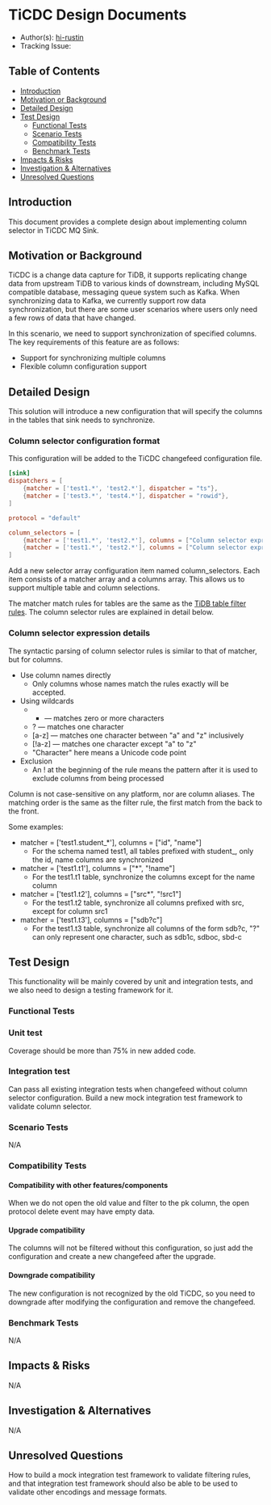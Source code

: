 # TiCDC Design Documents

- Author(s): [hi-rustin](https://github.com/hi-rustin)
- Tracking Issue:

## Table of Contents

- [Introduction](#introduction)
- [Motivation or Background](#motivation-or-background)
- [Detailed Design](#detailed-design)
- [Test Design](#test-design)
  - [Functional Tests](#functional-tests)
  - [Scenario Tests](#scenario-tests)
  - [Compatibility Tests](#compatibility-tests)
  - [Benchmark Tests](#benchmark-tests)
- [Impacts & Risks](#impacts--risks)
- [Investigation & Alternatives](#investigation--alternatives)
- [Unresolved Questions](#unresolved-questions)

## Introduction

This document provides a complete design about implementing column selector in TiCDC MQ Sink.

## Motivation or Background

TiCDC is a change data capture for TiDB, it supports replicating change data from upstream TiDB to various kinds of downstream, including MySQL compatible database, messaging queue system such as Kafka. When synchronizing data to Kafka, we currently support row data synchronization, but there are some user scenarios where users only need a few rows of data that have changed.

In this scenario, we need to support synchronization of specified columns. The key requirements of this feature are as follows:

- Support for synchronizing multiple columns
- Flexible column configuration support

## Detailed Design

This solution will introduce a new configuration that will specify the columns in the tables that sink needs to synchronize.

### Column selector configuration format

This configuration will be added to the TiCDC changefeed configuration file.

```toml
[sink]
dispatchers = [
    {matcher = ['test1.*', 'test2.*'], dispatcher = "ts"},
    {matcher = ['test3.*', 'test4.*'], dispatcher = "rowid"},
]

protocol = "default"

column_selectors = [
    {matcher = ['test1.*', 'test2.*'], columns = ["Column selector expression"]},
    {matcher = ['test1.*', 'test2.*'], columns = ["Column selector expression"]},
]
```

Add a new selector array configuration item named column_selectors. Each item consists of a matcher array and a columns array. This allows us to support multiple table and column selections.

The matcher match rules for tables are the same as the [TiDB table filter rules]. The column selector rules are explained in detail below.

### Column selector expression details

The syntactic parsing of column selector rules is similar to that of matcher, but for columns.

- Use column names directly
  - Only columns whose names match the rules exactly will be accepted.
- Using wildcards
  - * — matches zero or more characters
  - ? — matches one character
  - [a-z] — matches one character between "a" and "z" inclusively
  - [!a-z] — matches one character except "a" to "z"
  - "Character" here means a Unicode code point
- Exclusion
  - An ! at the beginning of the rule means the pattern after it is used to exclude columns from being processed

Column is not case-sensitive on any platform, nor are column aliases. The matching order is the same as the filter rule, the first match from the back to the front.

Some examples:
- matcher = ['test1.student_*'], columns = ["id", "name"]
  - For the schema named test1, all tables prefixed with student_, only the id, name columns are synchronized
- matcher = ['test1.t1'], columns = ["*", "!name"]
  - For the test1.t1 table, synchronize the columns except for the name column
- matcher = ['test1.t2'], columns = ["src*", "!src1"]
  - For the test1.t2 table, synchronize all columns prefixed with src, except for column src1
- matcher = ['test1.t3'], columns = ["sdb?c"]
  - For the test1.t3 table, synchronize all columns of the form sdb?c, "?" can only represent one character, such as sdb1c, sdboc, sbd-c

## Test Design

This functionality will be mainly covered by unit and integration tests, and we also need to design a testing framework for it.

### Functional Tests

### Unit test

Coverage should be more than 75% in new added code.

### Integration test

Can pass all existing integration tests when changefeed without column selector configuration.
Build a new mock integration test framework to validate column selector.

### Scenario Tests

N/A

### Compatibility Tests

#### Compatibility with other features/components

When we do not open the old value and filter to the pk column, the open protocol delete event may have empty data.

#### Upgrade compatibility

The columns will not be filtered without this configuration, so just add the configuration and create a new changefeed after the upgrade.

#### Downgrade compatibility

The new configuration is not recognized by the old TiCDC, so you need to downgrade after modifying the configuration and remove the changefeed.

### Benchmark Tests

N/A

## Impacts & Risks

N/A

## Investigation & Alternatives

N/A

## Unresolved Questions

How to build a mock integration test framework to validate filtering rules, and that integration test framework should also be able to be used to validate other encodings and message formats.


[TiDB table filter rules]: https://docs.pingcap.com/zh/tidb/stable/table-filter#%E8%A1%A8%E5%BA%93%E8%BF%87%E6%BB%A4%E8%AF%AD%E6%B3%95
